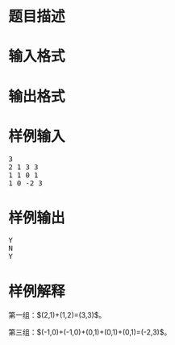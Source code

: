 

# 题目描述



# 输入格式



# 输出格式



# 样例输入


<pre>3
2 1 3 3
1 1 0 1
1 0 -2 3
</pre>

# 样例输出


<pre>Y
N
Y
</pre>

# 样例解释


<p>
第一组：$(2,1)+(1,2)=(3,3)$。
</p>
<p>
第三组：$(-1,0)+(-1,0)+(0,1)+(0,1)+(0,1)=(-2,3)$。
</p>

